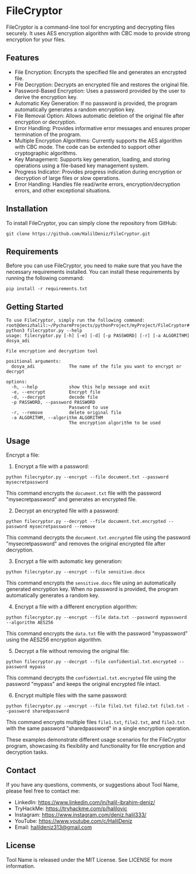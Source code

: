 
# FileCryptor

FileCryptor is a command-line tool for encrypting and decrypting files securely. It uses AES encryption algorithm with CBC mode to provide strong encryption for your files.

## Features

- File Encryption: Encrypts the specified file and generates an encrypted file.
- File Decryption: Decrypts an encrypted file and restores the original file.
- Password-Based Encryption: Uses a password provided by the user to derive the encryption key.
- Automatic Key Generation: If no password is provided, the program automatically generates a random encryption key.
- File Removal Option: Allows automatic deletion of the original file after encryption or decryption.
- Error Handling: Provides informative error messages and ensures proper termination of the program.
- Multiple Encryption Algorithms: Currently supports the AES algorithm with CBC mode. The code can be extended to support other cryptographic algorithms.
- Key Management: Supports key generation, loading, and storing operations using a file-based key management system.
- Progress Indicator: Provides progress indication during encryption or decryption of large files or slow operations.
- Error Handling: Handles file read/write errors, encryption/decryption errors, and other exceptional situations.


## Installation

To install FileCryptor, you can simply clone the repository from GitHub:

```
git clone https://github.com/HalilDeniz/FileCryptor.git
```

## Requirements

Before you can use FileCryptor, you need to make sure that you have the necessary requirements installed. You can install these requirements by running the following command:

```
pip install -r requirements.txt
```

## Getting Started
```
To use FileCryptor, simply run the following command:
root@denizhalil:~/PycharmProjects/pythonProject/myProject/FileCryptor# python3 filecryptor.py --help
usage: filecryptor.py [-h] [-e] [-d] [-p PASSWORD] [-r] [-a ALGORITHM] dosya_adi

File encryption and decryption tool

positional arguments:
  dosya_adi             The name of the file you want to encrypt or decrypt

options:
  -h, --help            show this help message and exit
  -e, --encrypt         Encrypt file
  -d, --decrypt         decode file
  -p PASSWORD, --password PASSWORD
                        Password to use
  -r, --remove          delete original file
  -a ALGORITHM, --algorithm ALGORITHM
                        The encryption algorithm to be used
```

## Usage

Encrypt a file:

1. Encrypt a file with a password:

```shell
python filecryptor.py --encrypt --file document.txt --password mysecretpassword
```

This command encrypts the `document.txt` file with the password "mysecretpassword" and generates an encrypted file.

2. Decrypt an encrypted file with a password:

```shell
python filecryptor.py --decrypt --file document.txt.encrypted --password mysecretpassword --remove
```

This command decrypts the `document.txt.encrypted` file using the password "mysecretpassword" and removes the original encrypted file after decryption.

3. Encrypt a file with automatic key generation:

```shell
python filecryptor.py --encrypt --file sensitive.docx
```

This command encrypts the `sensitive.docx` file using an automatically generated encryption key. When no password is provided, the program automatically generates a random key.

4. Encrypt a file with a different encryption algorithm:

```shell
python filecryptor.py --encrypt --file data.txt --password mypassword --algorithm AES256
```

This command encrypts the `data.txt` file with the password "mypassword" using the AES256 encryption algorithm.

5. Decrypt a file without removing the original file:

```shell
python filecryptor.py --decrypt --file confidential.txt.encrypted --password mypass
```

This command decrypts the `confidential.txt.encrypted` file using the password "mypass" and keeps the original encrypted file intact.

6. Encrypt multiple files with the same password:

```shell
python filecryptor.py --encrypt --file file1.txt file2.txt file3.txt --password sharedpassword
```

This command encrypts multiple files `file1.txt`, `file2.txt`, and `file3.txt` with the same password "sharedpassword" in a single encryption operation.

These examples demonstrate different usage scenarios for the FileCryptor program, showcasing its flexibility and functionality for file encryption and decryption tasks.
## Contact

If you have any questions, comments, or suggestions about Tool Name, please feel free to contact me:

- LinkedIn: https://www.linkedin.com/in/halil-ibrahim-deniz/
- TryHackMe: https://tryhackme.com/p/halilovic
- Instagram: https://www.instagram.com/deniz.halil333/
- YouTube: https://www.youtube.com/c/HalilDeniz
- Email: halildeniz313@gmail.com

## License

Tool Name is released under the MIT License. See LICENSE for more information.
